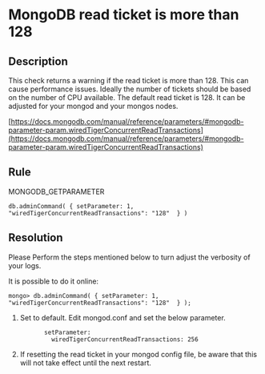 # MongoDB read ticket is more than 128

## Description
This check returns a warning if the read ticket is more than 128. This can cause performance issues.
Ideally the number of tickets should be based on the number of CPU available.
The default read ticket is 128.
It can be adjusted for your mongod and your mongos nodes.

[https://docs.mongodb.com/manual/reference/parameters/#mongodb-parameter-param.wiredTigerConcurrentReadTransactions](https://docs.mongodb.com/manual/reference/parameters/#mongodb-parameter-param.wiredTigerConcurrentReadTransactions)



## Rule
MONGODB_GETPARAMETER

`db.adminCommand( { setParameter: 1, "wiredTigerConcurrentReadTransactions": "128"  } )`

## Resolution
Please Perform the steps mentioned below to turn adjust the verbosity of your logs.

It is possible to do it online:

`mongo> db.adminCommand( { setParameter: 1, "wiredTigerConcurrentReadTransactions": "128"  } );`

1. Set to default. 
Edit mongod.conf and set the below parameter.
```
          setParameter:
            wiredTigerConcurrentReadTransactions: 256
```
2. If resetting the read ticket in your mongod config file, be aware that this will not take effect until the next restart.
